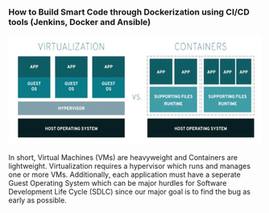   ### How to Build Smart Code through Dockerization using CI/CD tools (Jenkins, Docker and Ansible)
                      
  
  
  ![alt text](https://github.com/tanersa/sharksJenkins/blob/master/virtualization_conterization.png)
  
  In short, Virtual Machines (VMs) are heavyweight and Containers are lightweight. Virtualization requires a hypervisor which runs and manages one or more VMs. Additionally, each application must have a seperate Guest Operating System which can be major hurdles for Software Development Life Cycle (SDLC) since our major goal is to find the bug as early as possible.  
